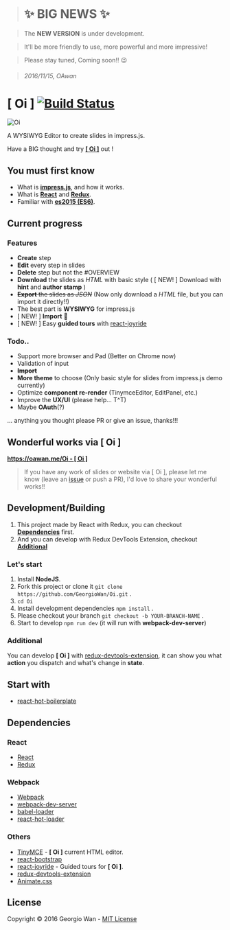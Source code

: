 > # :sparkles: BIG NEWS :sparkles:

> The **NEW VERSION** is under development.

> It'll be more friendly to use, more powerful and more impressive!

> Please stay tuned, Coming soon!! :wink:

> ###### *2016/11/15*, OAwan

[ Oi ] [![Build Status](https://travis-ci.org/GeorgioWan/Oi.svg?branch=master)](https://travis-ci.org/GeorgioWan/Oi)
=====================

![Oi](http://i.imgur.com/aW9JsFY.gif)

A WYSIWYG Editor to create slides in impress.js.

Have a BIG thought and try [**[ Oi ]**](https://georgiowan.github.io/Oi/editor/) out !

## You must first know

* What is [**impress.js**](https://github.com/impress/impress.js), and how it works.
* What is [**React**](https://facebook.github.io/react/) and [**Redux**](http://redux.js.org/).
* Familiar with [**es2015 (ES6)**](https://babeljs.io/docs/learn-es2015/).

## Current progress

### Features

* **Create** step
* **Edit** every step in slides
* **Delete** step but not the #OVERVIEW
* **Download** the slides as *HTML* with basic style ( [ NEW! ] Download with **hint** and **author stamp** )
* ~~**Export** the slides as *JSON*~~ (Now only download a *HTML* file, but you can import it directly!!)
* The best part is **WYSIWYG** for impress.js
* [ NEW! ] **Import** :tada:
* [ NEW! ] Easy **guided tours** with [react-joyride](https://github.com/gilbarbara/react-joyride)

### Todo..

* Support more browser and Pad (Better on Chrome now)
* Validation of input
* ~~**Import**~~
* **More theme** to choose (Only basic style for slides from impress.js demo currently)
* Optimize **component re-render** (TinymceEditor, EditPanel, etc.)
* Improve the **UX/UI** (please help... T^T)
* Maybe **OAuth**(?)

... anything you thought please PR or give an issue, thanks!!!

## Wonderful works via [ Oi ]

[**https://oawan.me/Oi - [ Oi ]**](https://oawan.me/Oi)

> If you have any work of slides or website via [ Oi ], please let me know (leave an [issue](https://github.com/GeorgioWan/Oi/issues) or push a PR), I'd love to share your wonderful works!!

## Development/Building

1. This project made by React with Redux, you can checkout [**Dependencies**](https://github.com/GeorgioWan/Oi#dependencies) first.
2. And you can develop with Redux DevTools Extension, checkout [**Additional**](https://github.com/GeorgioWan/Oi#additional)

### Let's start

1. Install **NodeJS**.
2. Fork this project or clone it `git clone https://github.com/GeorgioWan/Oi.git` .
3. `cd Oi`
4. Install development dependencies `npm install` .
5. Please checkout your branch `git checkout -b YOUR-BRANCH-NAME` .
6. Start to develop `npm run dev` (it will run with **webpack-dev-server**)

### Additional

You can develop **[ Oi ]** with [redux-devtools-extension](https://github.com/zalmoxisus/redux-devtools-extension), it can show you what **action** you dispatch and what's change in **state**.

## Start with

* [react-hot-boilerplate](https://github.com/gaearon/react-hot-boilerplate)

## Dependencies

### React

* [React](https://github.com/facebook/react)
* [Redux](https://github.com/reactjs/redux)

### Webpack

* [Webpack](https://webpack.github.io/)
* [webpack-dev-server](https://github.com/webpack/webpack-dev-server)
* [babel-loader](https://github.com/babel/babel-loader)
* [react-hot-loader](https://github.com/gaearon/react-hot-loader)

### Others

* [TinyMCE](https://github.com/instructure-react/react-tinymce) - **[ Oi ]** current HTML editor.
* [react-bootstrap](http://react-bootstrap.github.io/)
* [react-joyride](https://github.com/gilbarbara/react-joyride) - Guided tours for **[ Oi ]**.
* [redux-devtools-extension](https://github.com/zalmoxisus/redux-devtools-extension)
* [Animate.css](https://daneden.github.io/animate.css/)

## License

Copyright © 2016 Georgio Wan - [MIT License](LICENSE)
